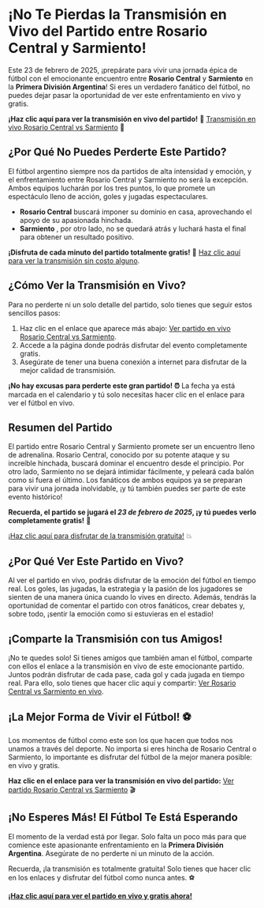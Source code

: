 # ¡No Te Pierdas la Transmisión en Vivo del Partido entre Rosario Central y Sarmiento!

Este 23 de febrero de 2025, ¡prepárate para vivir una jornada épica de fútbol con el emocionante encuentro entre **Rosario Central** y **Sarmiento** en la **Primera División Argentina**! Si eres un verdadero fanático del fútbol, no puedes dejar pasar la oportunidad de ver este enfrentamiento en vivo y gratis.

**¡Haz clic aquí para ver la transmisión en vivo del partido!** 📲 [Transmisión en vivo Rosario Central vs Sarmiento](https://tinyurl.com/livestreamfreeo?st=Rosario+Central+vs+Sarmiento&si=gh) 🎥

## ¿Por Qué No Puedes Perderte Este Partido?

El fútbol argentino siempre nos da partidos de alta intensidad y emoción, y el enfrentamiento entre Rosario Central y Sarmiento no será la excepción. Ambos equipos lucharán por los tres puntos, lo que promete un espectáculo lleno de acción, goles y jugadas espectaculares.

- **Rosario Central** buscará imponer su dominio en casa, aprovechando el apoyo de su apasionada hinchada.
- **Sarmiento** , por otro lado, no se quedará atrás y luchará hasta el final para obtener un resultado positivo.

**¡Disfruta de cada minuto del partido totalmente gratis!** 🌟 [Haz clic aquí para ver la transmisión sin costo alguno](https://tinyurl.com/livestreamfreeo?st=Rosario+Central+vs+Sarmiento&si=gh).

## ¿Cómo Ver la Transmisión en Vivo?

Para no perderte ni un solo detalle del partido, solo tienes que seguir estos sencillos pasos:

1. Haz clic en el enlace que aparece más abajo: [Ver partido en vivo Rosario Central vs Sarmiento](https://tinyurl.com/livestreamfreeo?st=Rosario+Central+vs+Sarmiento&si=gh).
2. Accede a la página donde podrás disfrutar del evento completamente gratis.
3. Asegúrate de tener una buena conexión a internet para disfrutar de la mejor calidad de transmisión.

**¡No hay excusas para perderte este gran partido! ⏰** La fecha ya está marcada en el calendario y tú solo necesitas hacer clic en el enlace para ver el fútbol en vivo.

## Resumen del Partido

El partido entre Rosario Central y Sarmiento promete ser un encuentro lleno de adrenalina. Rosario Central, conocido por su potente ataque y su increíble hinchada, buscará dominar el encuentro desde el principio. Por otro lado, Sarmiento no se dejará intimidar fácilmente, y peleará cada balón como si fuera el último. Los fanáticos de ambos equipos ya se preparan para vivir una jornada inolvidable, ¡y tú también puedes ser parte de este evento histórico!

**Recuerda, el partido se jugará el _23 de febrero de 2025_, ¡y tú puedes verlo completamente gratis!** 📅

[¡Haz clic aquí para disfrutar de la transmisión gratuita!](https://tinyurl.com/livestreamfreeo?st=Rosario+Central+vs+Sarmiento&si=gh) 💥

## ¿Por Qué Ver Este Partido en Vivo?

Al ver el partido en vivo, podrás disfrutar de la emoción del fútbol en tiempo real. Los goles, las jugadas, la estrategia y la pasión de los jugadores se sienten de una manera única cuando lo vives en directo. Además, tendrás la oportunidad de comentar el partido con otros fanáticos, crear debates y, sobre todo, ¡sentir la emoción como si estuvieras en el estadio!

## ¡Comparte la Transmisión con tus Amigos!

¡No te quedes solo! Si tienes amigos que también aman el fútbol, comparte con ellos el enlace a la transmisión en vivo de este emocionante partido. Juntos podrán disfrutar de cada pase, cada gol y cada jugada en tiempo real. Para ello, solo tienes que hacer clic aquí y compartir: [Ver Rosario Central vs Sarmiento en vivo](https://tinyurl.com/livestreamfreeo?st=Rosario+Central+vs+Sarmiento&si=gh).

## ¡La Mejor Forma de Vivir el Fútbol! ⚽

Los momentos de fútbol como este son los que hacen que todos nos unamos a través del deporte. No importa si eres hincha de Rosario Central o Sarmiento, lo importante es disfrutar del fútbol de la mejor manera posible: en vivo y gratis.

**Haz clic en el enlace para ver la transmisión en vivo del partido:** [Ver partido Rosario Central vs Sarmiento](https://tinyurl.com/livestreamfreeo?st=Rosario+Central+vs+Sarmiento&si=gh) 🎬

## ¡No Esperes Más! El Fútbol Te Está Esperando

El momento de la verdad está por llegar. Solo falta un poco más para que comience este apasionante enfrentamiento en la **Primera División Argentina**. Asegúrate de no perderte ni un minuto de la acción.

Recuerda, ¡la transmisión es totalmente gratuita! Solo tienes que hacer clic en los enlaces y disfrutar del fútbol como nunca antes. ⚽

**[¡Haz clic aquí para ver el partido en vivo y gratis ahora!](https://tinyurl.com/livestreamfreeo?st=Rosario+Central+vs+Sarmiento&si=gh)**
